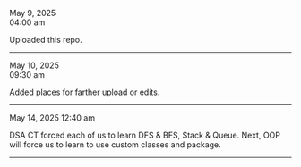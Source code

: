 May 9, 2025  
04:00 am  

Uploaded this repo.

___

May 10, 2025  
09:30 am 

Added places for farther upload or edits.

---

May 14, 2025
12:40 am

DSA CT forced each of us to learn DFS & BFS, Stack & Queue.
Next, OOP will force us to learn to use custom classes and package.

---
